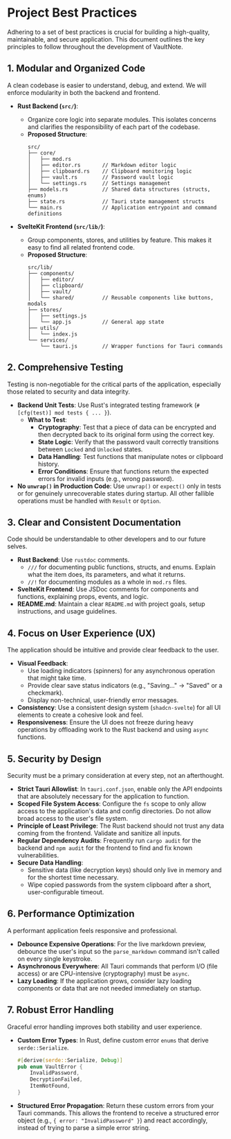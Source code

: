 # Project Best Practices

Adhering to a set of best practices is crucial for building a high-quality, maintainable, and secure application. This document outlines the key principles to follow throughout the development of VaultNote.

## 1. Modular and Organized Code

A clean codebase is easier to understand, debug, and extend. We will enforce modularity in both the backend and frontend.

-   **Rust Backend (`src/`)**:
    -   Organize core logic into separate modules. This isolates concerns and clarifies the responsibility of each part of the codebase.
    -   **Proposed Structure**:
        ```
        src/
        ├── core/
        │   ├── mod.rs
        │   ├── editor.rs       // Markdown editor logic
        │   ├── clipboard.rs    // Clipboard monitoring logic
        │   ├── vault.rs        // Password vault logic
        │   └── settings.rs     // Settings management
        ├── models.rs           // Shared data structures (structs, enums)
        ├── state.rs            // Tauri state management structs
        └── main.rs             // Application entrypoint and command definitions
        ```

-   **SvelteKit Frontend (`src/lib/`)**:
    -   Group components, stores, and utilities by feature. This makes it easy to find all related frontend code.
    -   **Proposed Structure**:
        ```
        src/lib/
        ├── components/
        │   ├── editor/
        │   ├── clipboard/
        │   ├── vault/
        │   └── shared/         // Reusable components like buttons, modals
        ├── stores/
        │   ├── settings.js
        │   └── app.js          // General app state
        ├── utils/
        │   └── index.js
        └── services/
            └── tauri.js        // Wrapper functions for Tauri commands
        ```

## 2. Comprehensive Testing

Testing is non-negotiable for the critical parts of the application, especially those related to security and data integrity.

-   **Backend Unit Tests**: Use Rust's integrated testing framework (`#[cfg(test)] mod tests { ... }`).
    -   **What to Test**:
        -   **Cryptography**: Test that a piece of data can be encrypted and then decrypted back to its original form using the correct key.
        -   **State Logic**: Verify that the password vault correctly transitions between `Locked` and `Unlocked` states.
        -   **Data Handling**: Test functions that manipulate notes or clipboard history.
        -   **Error Conditions**: Ensure that functions return the expected errors for invalid inputs (e.g., wrong password).
-   **No `unwrap()` in Production Code**: Use `unwrap()` or `expect()` only in tests or for genuinely unrecoverable states during startup. All other fallible operations must be handled with `Result` or `Option`.

## 3. Clear and Consistent Documentation

Code should be understandable to other developers and to our future selves.

-   **Rust Backend**: Use `rustdoc` comments.
    -   `///` for documenting public functions, structs, and enums. Explain what the item does, its parameters, and what it returns.
    -   `//!` for documenting modules as a whole in `mod.rs` files.
-   **SvelteKit Frontend**: Use JSDoc comments for components and functions, explaining props, events, and logic.
-   **README.md**: Maintain a clear `README.md` with project goals, setup instructions, and usage guidelines.

## 4. Focus on User Experience (UX)

The application should be intuitive and provide clear feedback to the user.

-   **Visual Feedback**:
    -   Use loading indicators (spinners) for any asynchronous operation that might take time.
    -   Provide clear save status indicators (e.g., "Saving..." -> "Saved" or a checkmark).
    -   Display non-technical, user-friendly error messages.
-   **Consistency**: Use a consistent design system (`shadcn-svelte`) for all UI elements to create a cohesive look and feel.
-   **Responsiveness**: Ensure the UI does not freeze during heavy operations by offloading work to the Rust backend and using `async` functions.

## 5. Security by Design

Security must be a primary consideration at every step, not an afterthought.

-   **Strict Tauri Allowlist**: In `tauri.conf.json`, enable only the API endpoints that are absolutely necessary for the application to function.
-   **Scoped File System Access**: Configure the `fs` scope to only allow access to the application's data and config directories. Do not allow broad access to the user's file system.
-   **Principle of Least Privilege**: The Rust backend should not trust any data coming from the frontend. Validate and sanitize all inputs.
-   **Regular Dependency Audits**: Frequently run `cargo audit` for the backend and `npm audit` for the frontend to find and fix known vulnerabilities.
-   **Secure Data Handling**:
    -   Sensitive data (like decryption keys) should only live in memory and for the shortest time necessary.
    -   Wipe copied passwords from the system clipboard after a short, user-configurable timeout.

## 6. Performance Optimization

A performant application feels responsive and professional.

-   **Debounce Expensive Operations**: For the live markdown preview, debounce the user's input so the `parse_markdown` command isn't called on every single keystroke.
-   **Asynchronous Everywhere**: All Tauri commands that perform I/O (file access) or are CPU-intensive (cryptography) must be `async`.
-   **Lazy Loading**: If the application grows, consider lazy loading components or data that are not needed immediately on startup.

## 7. Robust Error Handling

Graceful error handling improves both stability and user experience.

-   **Custom Error Types**: In Rust, define custom error `enums` that derive `serde::Serialize`.
    ```rust
    #[derive(serde::Serialize, Debug)]
    pub enum VaultError {
        InvalidPassword,
        DecryptionFailed,
        ItemNotFound,
    }
    ```
-   **Structured Error Propagation**: Return these custom errors from your Tauri commands. This allows the frontend to receive a structured error object (e.g., `{ error: "InvalidPassword" }`) and react accordingly, instead of trying to parse a simple error string.